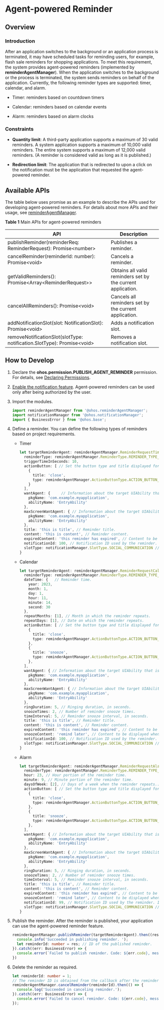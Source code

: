 # Agent-powered Reminder

## Overview

### Introduction

After an application switches to the background or an application process is terminated, it may have scheduled tasks for reminding users, for example, flash sale reminders for shopping applications. To meet this requirement, the system provides agent-powered reminders (implemented by **reminderAgentManager**). When the application switches to the background or the process is terminated, the system sends reminders on behalf of the application. Currently, the following reminder types are supported: timer, calendar, and alarm.

- Timer: reminders based on countdown timers

- Calendar: reminders based on calendar events

- Alarm: reminders based on alarm clocks

### Constraints

- **Quantity limit**: A third-party application supports a maximum of 30 valid reminders. A system application supports a maximum of 10,000 valid reminders. The entire system supports a maximum of 12,000 valid reminders. (A reminder is considered valid as long as it is published.)

- **Redirection limit**: The application that is redirected to upon a click on the notification must be the application that requested the agent-powered reminder.


## Available APIs

The table below uses promise as an example to describe the APIs used for developing agent-powered reminders. For details about more APIs and their usage, see [reminderAgentManager](../reference/apis/js-apis-reminderAgentManager.md).

**Table 1** Main APIs for agent-powered reminders

| API| Description|
| -------- | -------- |
| publishReminder(reminderReq: ReminderRequest): Promise&lt;number&gt; | Publishes a reminder.|
| cancelReminder(reminderId: number): Promise&lt;void&gt; | Cancels a reminder.|
| getValidReminders(): Promise&lt;Array&lt;ReminderRequest&gt;&gt; | Obtains all valid reminders set by the current application.|
| cancelAllReminders(): Promise&lt;void&gt; | Cancels all reminders set by the current application.|
| addNotificationSlot(slot: NotificationSlot): Promise&lt;void&gt; | Adds a notification slot.|
| removeNotificationSlot(slotType: notification.SlotType): Promise&lt;void&gt; | Removes a notification slot.|


## How to Develop

1. Declare the **ohos.permission.PUBLISH_AGENT_REMINDER** permission. For details, see [Declaring Permissions](../security/AccessToken/declare-permissions.md).

2. [Enable the notification feature](../notification/notification-enable.md). Agent-powered reminders can be used only after being authorized by the user.

3. Import the modules.
   
   ```ts
   import reminderAgentManager from '@ohos.reminderAgentManager';
   import notificationManager from '@ohos.notificationManager';
   import { BusinessError } from '@ohos.base';
   ```

4. Define a reminder. You can define the following types of reminders based on project requirements.

   - Timer
     
      ```ts
      let targetReminderAgent: reminderAgentManager.ReminderRequestTimer = {
        reminderType: reminderAgentManager.ReminderType.REMINDER_TYPE_TIMER,   // The reminder type is timer.
        triggerTimeInSeconds: 10,
        actionButton: [ // Set the button type and title displayed for the reminder in the notification panel.
          {
            title: 'close',
            type: reminderAgentManager.ActionButtonType.ACTION_BUTTON_TYPE_CLOSE
          }
        ],
        wantAgent: {     // Information about the target UIAbility that is displayed after the reminder notification is touched.
          pkgName: 'com.example.myapplication',
          abilityName: 'EntryAbility'
        },
        maxScreenWantAgent: { // Information about the target UIAbility that is automatically started when the specified reminder time arrives is displayed in full screen.
          pkgName: 'com.example.myapplication',
          abilityName: 'EntryAbility'
        },
        title: 'this is title', // Reminder title.
        content: 'this is content', // Reminder content.
        expiredContent: 'this reminder has expired', // Content to be displayed after the reminder expires.
        notificationId: 100, // Notification ID used by the reminder. If there are reminders with the same notification ID, the later one will overwrite the earlier one.
        slotType: notificationManager.SlotType.SOCIAL_COMMUNICATION // Type of the slot used by the reminder.
      }
      ```

   - Calendar
     
      ```ts
      let targetReminderAgent: reminderAgentManager.ReminderRequestCalendar = {
        reminderType: reminderAgentManager.ReminderType.REMINDER_TYPE_CALENDAR, // The reminder type is calendar.
        dateTime: {   // Reminder time.
          year: 2023,
          month: 1,
          day: 1,
          hour: 11,
          minute: 14,
          second: 30
        },
        repeatMonths: [1], // Month in which the reminder repeats.
        repeatDays: [1], // Date on which the reminder repeats.
        actionButton: [ // Set the button type and title displayed for the reminder in the notification panel.
          {
            title: 'close',
            type: reminderAgentManager.ActionButtonType.ACTION_BUTTON_TYPE_CLOSE
          },
          {
            title: 'snooze',
            type: reminderAgentManager.ActionButtonType.ACTION_BUTTON_TYPE_SNOOZE
          },
        ],
        wantAgent: { // Information about the target UIAbility that is displayed after the reminder notification is touched.
          pkgName: 'com.example.myapplication',
          abilityName: 'EntryAbility'
        },
        maxScreenWantAgent: { // Information about the target UIAbility that is automatically started when the specified reminder time arrives is displayed in full screen.
          pkgName: 'com.example.myapplication',
          abilityName: 'EntryAbility'
        },
        ringDuration: 5, // Ringing duration, in seconds.
        snoozeTimes: 2, // Number of reminder snooze times.
        timeInterval: 5, // Reminder snooze interval, in seconds.
        title: 'this is title', // Reminder title.
        content: 'this is content', // Reminder content.
        expiredContent: 'this reminder has expired', // Content to be displayed after the reminder expires.
        snoozeContent: 'remind later', // Content to be displayed when the reminder is snoozed.
        notificationId: 100, // Notification ID used by the reminder. If there are reminders with the same notification ID, the later one will overwrite the earlier one.
        slotType: notificationManager.SlotType.SOCIAL_COMMUNICATION // Type of the slot used by the reminder.
      }
      ```

   - Alarm
   
      ```ts
      let targetReminderAgent: reminderAgentManager.ReminderRequestAlarm = {
        reminderType: reminderAgentManager.ReminderType.REMINDER_TYPE_ALARM, // The reminder type is alarm.
        hour: 23, // Hour portion of the reminder time.
        minute: 9, // Minute portion of the reminder time.
        daysOfWeek: [2], // Days of a week when the reminder repeats..
        actionButton: [ // Set the button type and title displayed for the reminder in the notification panel.
          {
            title: 'close',
            type: reminderAgentManager.ActionButtonType.ACTION_BUTTON_TYPE_CLOSE
          },
          {
            title: 'snooze',
            type: reminderAgentManager.ActionButtonType.ACTION_BUTTON_TYPE_SNOOZE
          },
        ],
        wantAgent: { // Information about the target UIAbility that is displayed after the reminder notification is touched.
          pkgName: 'com.example.myapplication',
          abilityName: 'EntryAbility'
        },
        maxScreenWantAgent: { // Information about the target UIAbility that is automatically started when the specified reminder time arrives is displayed in full screen.
          pkgName: 'com.example.myapplication',
          abilityName: 'EntryAbility'
        },
        ringDuration: 5, // Ringing duration, in seconds.
        snoozeTimes: 2, // Number of reminder snooze times.
        timeInterval: 5, // Reminder snooze interval, in seconds.
        title: 'this is title', // Reminder title.
        content: 'this is content', // Reminder content.
        expiredContent: 'this reminder has expired', // Content to be displayed after the reminder expires.
        snoozeContent: 'remind later', // Content to be displayed when the reminder is snoozed.
        notificationId: 99, // Notification ID used by the reminder. If there are reminders with the same notification ID, the later one will overwrite the earlier one.
        slotType: notificationManager.SlotType.SOCIAL_COMMUNICATION // Type of the slot used by the reminder.
      }
      ```

5. Publish the reminder. After the reminder is published, your application can use the agent-powered reminder feature.
   
     ```ts
     reminderAgentManager.publishReminder(targetReminderAgent).then((res: number) => {
       console.info('Succeeded in publishing reminder. ');
       let reminderId: number = res; // ID of the published reminder.
     }).catch((err: BusinessError) => {
       console.error(`Failed to publish reminder. Code: ${err.code}, message: ${err.message}`);
     })
     ```
   
6. Delete the reminder as required.

     ```ts
     let reminderId: number = 1;
     // The reminder ID is obtained from the callback after the reminder is published.
     reminderAgentManager.cancelReminder(reminderId).then(() => {
       console.log('Succeeded in canceling reminder.');
     }).catch((err: BusinessError) => {
       console.error(`Failed to cancel reminder. Code: ${err.code}, message: ${err.message}`);
     });
     ```

